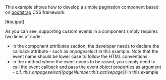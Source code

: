 This example shows how to develop a simple pagination component based on [bootstrap][bootstrap] CSS framework

[#output]

As you can see, supporting custom events in a component simply requires two lines of code:

 - in the component *attributes* section, the developer needs to declare the callback attribute - such as *onpageselect* in this example. Note that the event name should be lower case to follow the HTML conventions.
 - in the method where the event needs to be raised, you simply need to call the event callback and pass the event object properties as argument - c.f. *this.onpageselect({pageNumber:this.activepage})* in this example

[bootstrap]: http://getbootstrap.com/
